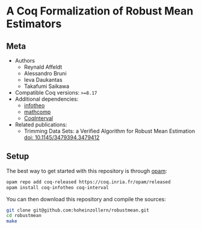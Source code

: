 # A Coq Formalization of Robust Mean Estimators

## Meta

- Authors
  - Reynald Affeldt
  - Alessandro Bruni
  - Ieva Daukantas
  - Takafumi Saikawa
- Compatible Coq versions: `>=8.17`
- Additional dependencies:
  - [infotheo](https://github.com/affeldt-aist/infotheo)
  - [mathcomp](https://math-comp.github.io/)
  - [CoqInterval](https://coqinterval.gitlabpages.inria.fr/)
- Related publications:
  - Trimming Data Sets: a Verified Algorithm for Robust Mean Estimation [doi: 10.1145/3479394.3479412](https://doi.org/10.1145/3479394.3479412)

## Setup

The best way to get started with this repository is through [opam](https://opam.ocaml.org/doc/Install.html):

```sh
opam repo add coq-released https://coq.inria.fr/opam/released
opam install coq-infotheo coq-interval
```

You can then download this repository and compile the sources:

```sh
git clone git@github.com:hoheinzollern/robustmean.git
cd robustmean
make
```
